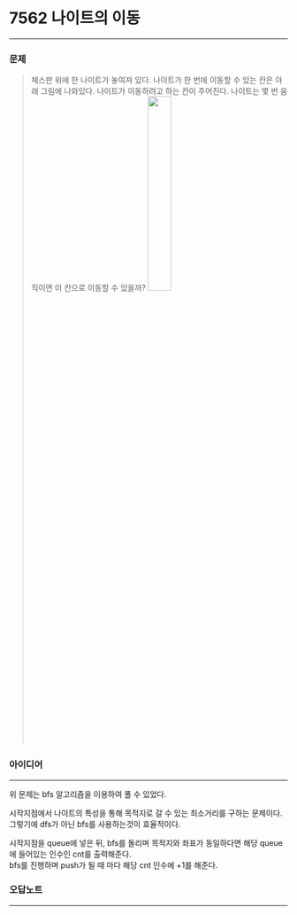 # 7562 나이트의 이동
------------
### 문제

>체스판 위에 한 나이트가 놓여져 있다. 나이트가 한 번에 이동할 수 있는 칸은 아래 그림에 나와있다. 나이트가 이동하려고 하는 칸이 주어진다. 나이트는 몇 번 움직이면 이 칸으로 이동할 수 있을까?
> <img src="https://www.acmicpc.net/upload/images/knight.png" width="30%"/>

### 아이디어 
----------
위 문제는 bfs 알고리즘을 이용하여 풀 수 있었다.

시작지점에서 나이트의 특성을 통해 목적지로 갈 수 있는 최소거리를 구하는 문제이다.  
그렇기에 dfs가 아닌 bfs를 사용하는것이 효율적이다.  

시작지점을 queue에 넣은 뒤, bfs를 돌리며 목적지와 좌표가 동일하다면 해당 queue에 들어있는 인수인 cnt를 출력해준다.  
bfs를 진행하며 push가 될 때 마다 해당 cnt 인수에 +1를 해준다.

### 오답노트
----------